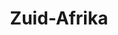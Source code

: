 ---
title: "Zuid-Afrika"
introtext: "Zuid-Afrika is één van de populairste vakantielanden ter wereld en dat is niet verrassend. Zuid-Afrika zit vol met wildreservaten waar niet alleen de Big Five, maar ook honderden andere dieren te spotten zijn! Het land heeft de mooiste natuur dus je moet zeker de Panoramaroute rijden met haar ontelbare indrukwekkende uitzichten. Verblijf ook in het bruisende Kaapstad, waar je heerlijk kunt genieten aan de mooie strandjes. Het water hier is ideaal om te surfen. Beklim de Tafelberg en kijk uit over Kaapstad en de oceaan. Vergeet ook niet om de wereldberoemde Zuid-Afrikaanse wijnen te proeven in Stellenbosch! Er is nog zoveel meer te doen in dit prachtige land met haar indrukwekkende geschiedenis. Een reis naar Zuid-Afrika zal je altijd bij blijven!"
introimage: "https://lh3.googleusercontent.com/QLsRyHQjI6F_7pMRhFLrn5W_JNGD-L_D5yYDQOFdUSZJUKi-KXbjlWf2DGAnZKDdbRdkeQa0b5MfWBTGm3686M3sQyfwv9wTEK1zO_PX2QZ_o7KxkAr_oHStXQr_kbYr64-nqGqG7g=w800"
surface: "1.220.000"
inhabitants: "57.000.000"
rate: "18,96"
valuta: "rand"
need_to_know_text: ""
need_to_know_more_text: ""
fact_one_text: ""
fact_two_text: ""
bigmac_index: ""
images: "https://lh3.googleusercontent.com/Kf7sUEFkusS6mFdPvPgvCkkY-5VOkfIqN5xSc-74LfvIIIrIujXRcCD9z5Wq74O_cLfCdHBQjFJMQKFWW4p1j1kmooLsn2wbcx5o-MHVK9-URo363UXdWsANdNHQOPosuSu4TCR77A=w800|https://lh3.googleusercontent.com/9FViKKz2o7w-oCXULC7JG103d1Kq3f7CUzshFkkjKrxgO-WPHs8uuSmIygM0EPcg40SNRk0rZYMCB4ubUbyGJPJqrYuy9guWasD-PnoTccHjtEJ5CdJKFwHPnqtj2fYluGUXRBRSUQ=w800|https://lh3.googleusercontent.com/iszvSevnsHF8iOi9BlpqYnzmJznICPX0c3v2eBoyqmoOEyf_1AlxqqZSyvRks0atMi9-neEAkUQAw_NWG1Q0MeiUwqqE062No03YYjqOBvzbMh2Yj-rQdtUEaSAJzQC2aH2fZi72nA=w800|https://lh3.googleusercontent.com/V1ftAoXMXYuCFIfSnA6kMqaDvAH0mL2hTwaS0noHP7eaffvBnE2BKYfc2An-J7EDUl6qFHkGM72rCbenlu428Vfli3hlWn5GYZuJkGWltfaQC8KOyXJUKk11EP06DSOQIhjaYrWKzA=w800"
flight_button_title: "Check vluchtprijzen Zuid-Afrika"
flight_button_url: "https://lt45.net/c/?si=11986&li=1528136&wi=335922&ws=&dl=transport%2Fflights%2Fnl%2Fza%2F%3Flocale%3Dnl-NL%26currency%3DEUR%26market%3DNL"
inspiration_url: "https://partner.bol.com/click/click?p=2&t=url&s=1025999&f=TXL&url=https%3A%2F%2Fwww.bol.com%2Fnl%2Ff%2Flonely-planet-south-africa-lesotho-swaziland%2F9200000040077878%2F&name=South%20Africa-Swaziland-Lesotho%2011%20LP%2C%20Lonely%20P..."
country_code: "za"
hotels_url: "https://www.booking.com/country/za.nl.html?aid=1837623"
continent: "Afrika"
---